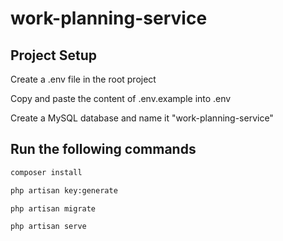 # work-planning-service 

## Project Setup

Create a .env file in the root project

Copy and paste the content of .env.example into .env

Create a MySQL database and name it "work-planning-service"


## Run the following commands

```sh
composer install
```

```sh
php artisan key:generate
```

```sh
php artisan migrate
```

```sh
php artisan serve
```
